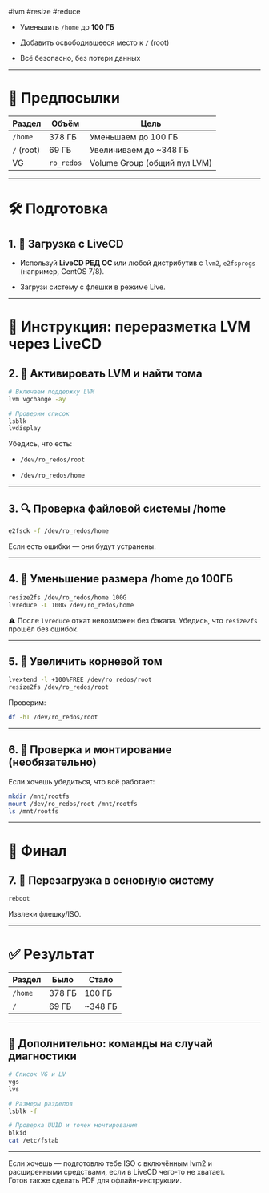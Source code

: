 #lvm #resize #reduce

- Уменьшить `/home` до **100 ГБ**
    
- Добавить освободившееся место к `/` (root)
    
- Всё безопасно, без потери данных
    

---

# 🧱 Предпосылки

|Раздел|Объём|Цель|
|---|---|---|
|`/home`|378 ГБ|Уменьшаем до 100 ГБ|
|`/` (root)|69 ГБ|Увеличиваем до ~348 ГБ|
|VG|`ro_redos`|Volume Group (общий пул LVM)|

---

# 🛠 Подготовка

## 1. 🔌 Загрузка с LiveCD

- Используй **LiveCD РЕД ОС** или любой дистрибутив с `lvm2`, `e2fsprogs` (например, CentOS 7/8).
    
- Загрузи систему с флешки в режиме Live.
    

---

# 🔧 Инструкция: переразметка LVM через LiveCD

## 2. 📡 Активировать LVM и найти тома

```bash
# Включаем поддержку LVM
lvm vgchange -ay

# Проверим список
lsblk
lvdisplay
```

Убедись, что есть:

- `/dev/ro_redos/root`
    
- `/dev/ro_redos/home`
    

---

## 3. 🔍 Проверка файловой системы /home

```bash
e2fsck -f /dev/ro_redos/home
```

Если есть ошибки — они будут устранены.

---

## 4. 🔻 Уменьшение размера /home до 100ГБ

```bash
resize2fs /dev/ro_redos/home 100G
lvreduce -L 100G /dev/ro_redos/home
```

⚠️ После `lvreduce` откат невозможен без бэкапа. Убедись, что `resize2fs` прошёл без ошибок.

---

## 5. 🔺 Увеличить корневой том

```bash
lvextend -l +100%FREE /dev/ro_redos/root
resize2fs /dev/ro_redos/root
```

Проверим:

```bash
df -hT /dev/ro_redos/root
```

---

## 6. 💾 Проверка и монтирование (необязательно)

Если хочешь убедиться, что всё работает:

```bash
mkdir /mnt/rootfs
mount /dev/ro_redos/root /mnt/rootfs
ls /mnt/rootfs
```

---

# 📌 Финал

## 7. 🔁 Перезагрузка в основную систему

```bash
reboot
```

Извлеки флешку/ISO.

---

# ✅ Результат

|Раздел|Было|Стало|
|---|---|---|
|`/home`|378 ГБ|100 ГБ|
|`/`|69 ГБ|~348 ГБ|

---

## 🧠 Дополнительно: команды на случай диагностики

```bash
# Список VG и LV
vgs
lvs

# Размеры разделов
lsblk -f

# Проверка UUID и точек монтирования
blkid
cat /etc/fstab
```

---

Если хочешь — подготовлю тебе ISO с включённым lvm2 и расширенными средствами, если в LiveCD чего-то не хватает.  
Готов также сделать PDF для офлайн-инструкции.